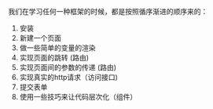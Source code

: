 我们在学习任何一种框架的时候，都是按照循序渐进的顺序来的：

1. 安装
2. 新建一个页面
3. 做一些简单的变量的渲染
4. 实现页面的跳转  (路由)
5. 实现页面间的参数的传递 (路由)
6. 实现真实的http请求（访问接口)
7. 提交表单
8. 使用一些技巧来让代码层次化（组件）

